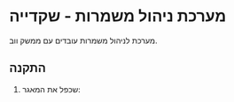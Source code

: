# מערכת ניהול משמרות - שקדייה

מערכת לניהול משמרות עובדים עם ממשק ווב.

## התקנה

1. שכפל את המאגר: 